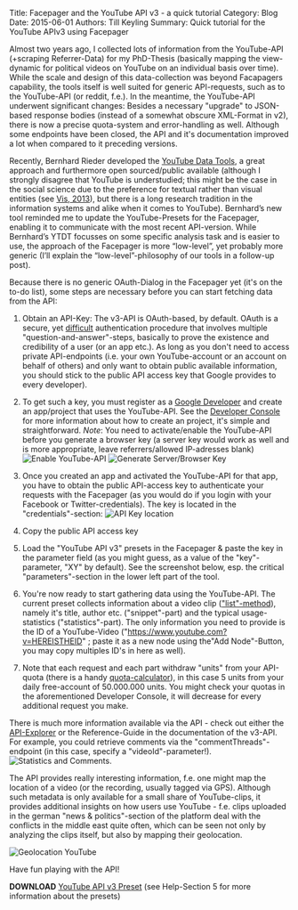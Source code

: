 Title: Facepager and the YouTube API v3 - a quick tutorial
Category: Blog
Date: 2015-06-01
Authors: Till Keyling
Summary: Quick tutorial for the YouTube APIv3 using Facepager

Almost two years ago, I collected lots of information from the YouTube-API (+scraping Referrer-Data) for my PhD-Thesis (basically mapping the view-dynamic for political videos on YouTube on an individual basis over time). While the scale and design of this data-collection was beyond Facapagers capability, the tools itself is well suited for generic API-requests, such as to the YouTube-API (or reddit, f.e.). 
In the meantime, the YouTube-API underwent significant changes: Besides a necessary "upgrade" to JSON-based response bodies (instead of a somewhat obscure XML-Format in v2), there is now a precise quota-system and error-handling as well. Although some endpoints have been closed, the API and it's documentation improved a lot when compared to it preceding versions. 

Recently, Bernhard Rieder developed the [YouTube Data Tools]( http://thepoliticsofsystems.net/2015/05/exploring-youtube/), a great approach and furthermore open sourced/public available (although I strongly disagree that YouTube is understudied; this might be the case in the social science due to the preference for textual rather than visual entities (see [Vis, 2013](http://firstmonday.org/ojs/index.php/fm/article/view/4878/3755)), but there is a long research tradition in the information systems and alike when it comes to YouTube). Bernhard’s new tool reminded me to update the YouTube-Presets for the Facepager, enabling it to communicate with the most recent API-version. While Bernhard’s YTDT focusses on some specific analysis task and is easier to use, the approach of the Facepager is more “low-level”, yet probably more generic (I’ll explain the “low-level”-philosophy of our tools in a follow-up post).

Because there is no generic OAuth-Dialog in the Facepager yet (it's on the to-do list), some steps are necessary before you can start fetching data from the API:

1. Obtain an API-Key: The v3-API is OAuth-based, by default. OAuth is a secure, yet [difficult](http://img.izifunny.com/pics/2013/20130211/original/izifunny-gifdump-feb-12-2013-25-gifs_3.gif) authentication procedure that involves multiple "question-and-answer"-steps, basically to prove the existence and credibility of a user (or an app etc.). As long as you don't need to access private API-endpoints (i.e. your own YouTube-account or an account on behalf of others) and only want to obtain public available information, you should stick to the public API access key that Google provides to every developer). 

2. To get such a key, you must register as a [Google Developer](https://developers.google.com/) and create an app/project that uses the YouTube-API. See the [Developer Console](https://console.developers.google.com/) for more information about how to create an project, it's simple and straightforward. *Note*: You need to activate/enable the YouTube-API before you generate a browser key (a server key would work as well and is more appropriate, leave referrers/allowed IP-adresses blank)
![Enable YouTube-API]({filename}/images/enable_youtube_api.PNG) 
![Generate Server/Browser Key](https://dorvak.github.io/create_key.PNG)

3. Once you created an app and activated the YouTube-API for that app, you have to obtain the public API-access key to authenticate your requests with the Facepager (as you would do if you login with your Facebook or Twitter-credentials). The key is located in the "credentials"-section:
![API Key location]({filename}/images/api_key.jpg)

4. Copy the public API access key

5. Load the "YouTube API v3" presets in the Facepager & paste the key in the parameter field (as you might guess, as a value of the "key"-parameter, "XY" by default). See the screenshot below, esp. the critical "parameters"-section in the lower left part of the tool.

6. You're now ready to start gathering data using the YouTube-API. The current preset collects information about a video clip (["list"-method](https://developers.google.com/youtube/v3/docs/videos/list)), namely it's title, author etc. ("snippet"-part) and the typical usage-statistics ("statistics"-part). The only information you need to provide is the ID of a YouTube-Video ("https://www.youtube.com?v=HEREISTHEID" ; paste it as a new node using the"Add Node"-Button, you may copy multiples ID's in here as well).

7. Note that each request and each part withdraw "units" from your API-quota (there is a handy [quota-calculator](https://developers.google.com/youtube/v3/determine_quota_cost)), in this case 5 units from your daily free-account of 50.000.000 units. You might check your quotas in the aforementioned Developer Console, it will decrease for every additional request you make. 

There is much more information available via the API - check out either the [API-Explorer](https://developers.google.com/apis-explorer/#p/youtube/v3/) or the Reference-Guide in the documentation of the v3-API. For example, you could retrieve comments via the "commentThreads"-endpoint (in this case, specify a "videoId"-parameter!). 
![Statistics and Comments]({filename}/images/comments_youtube.PNG). 

The API provides really interesting information, f.e. one might map the location of a video (or the recording, usually tagged via GPS). Although such metadata is only available for a small share of YouTube-clips, it provides additional insights on how users use YouTube - f.e. clips uploaded in the german "news & politics"-section of the platform deal with the conflicts in the middle east quite often, which can be seen not only by analyzing the clips itself, but also by mapping their geolocation. 

![Geolocation YouTube]({filename}/images/geolocation_germany.jpg)

Have fun playing with the API!

**DOWNLOAD** [YouTube API v3 Preset](https://gist.githubusercontent.com/dorvak/fb5b54296084512684f6/raw/d78bc5bb75f86a4867459e135d33b7466e710681/YouTube_API_v3_Get_Video_Statistics-3_4) (see Help-Section 5 for more information about the presets)


